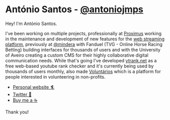 # António Santos - [@antoniojmps](https://twitter.com/antoniojmps)

Hey! I'm António Santos.

I've been working on multiple projects, professionally at [Proximus](https://www.proximus.be/pickx/nl) working in the maintenance and development of new features for the [web streaming platform](https://www.proximus.be/pickx/nl), previously at [@mindera](https://twitter.com/minderaswcraft) with Fanduel (TVG - Online Horse Racing Betting) building interfaces for thousands of users and with the University of Aveiro creating a custom CMS for their highly collaborative digital communication needs. While that's going I've developed [ytrank.net](https://ytrank.net) as a free web-based youtube rank checker and it's currently being used by thousands of users monthly, also made [Voluntários](https://voluntarios.app) which is a platform for people interested in volunteering in non-profits.


- [Personal website :surfer:](https://antoniosantos.me)
- [Twitter :baby_chick:](https://twitter.com/antoniojmps)
- [Buy me a :coffee:](https://www.buymeacoffee.com/antoniojps)

Thank you!
